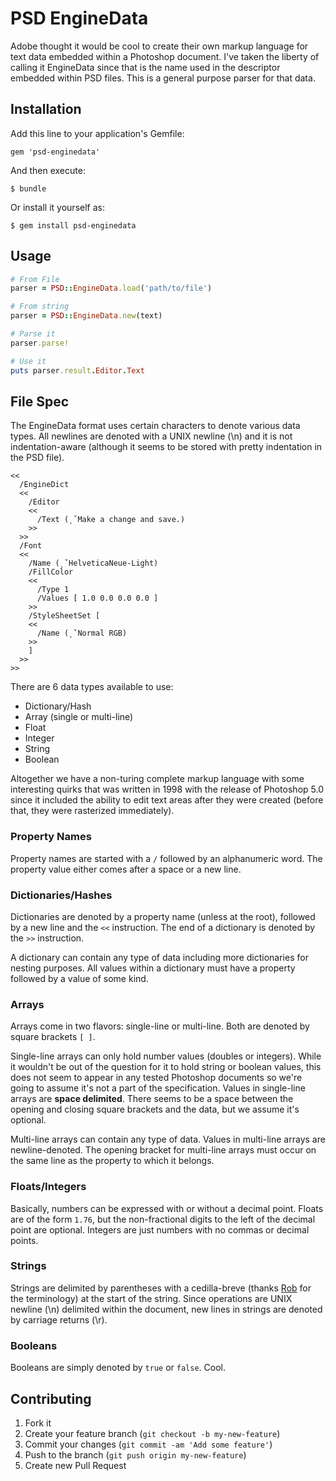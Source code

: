 # PSD EngineData

Adobe thought it would be cool to create their own markup language for text data embedded within a Photoshop document. I've taken the liberty of calling it EngineData since that is the name used in the descriptor embedded within PSD files. This is a general purpose parser for that data.

## Installation

Add this line to your application's Gemfile:

    gem 'psd-enginedata'

And then execute:

    $ bundle

Or install it yourself as:

    $ gem install psd-enginedata

## Usage

``` ruby
# From File
parser = PSD::EngineData.load('path/to/file')

# From string
parser = PSD::EngineData.new(text)

# Parse it
parser.parse!

# Use it
puts parser.result.Editor.Text
```

## File Spec

The EngineData format uses certain characters to denote various data types. All newlines are denoted with a UNIX newline (\n) and it is not indentation-aware (although it seems to be stored with pretty indentation in the PSD file).

```
<<
  /EngineDict
  <<
    /Editor
    <<
      /Text (˛ˇMake a change and save.)
    >>
  >>
  /Font
  <<
    /Name (˛ˇHelveticaNeue-Light)
    /FillColor
    <<
      /Type 1
      /Values [ 1.0 0.0 0.0 0.0 ]
    >>
    /StyleSheetSet [
    <<
      /Name (˛ˇNormal RGB)
    >>
    ]
  >>
>>
```

There are 6 data types available to use:

* Dictionary/Hash
* Array (single or multi-line)
* Float
* Integer
* String
* Boolean

Altogether we have a non-turing complete markup language with some interesting quirks that was written in 1998 with the release of Photoshop 5.0 since it included the ability to edit text areas after they were created (before that, they were rasterized immediately).

### Property Names

Property names are started with a `/` followed by an alphanumeric word. The property value either comes after a space or a new line.

### Dictionaries/Hashes

Dictionaries are denoted by a property name (unless at the root), followed by a new line and the `<<` instruction. The end of a dictionary is denoted by the `>>` instruction.

A dictionary can contain any type of data including more dictionaries for nesting purposes. All values within a dictionary must have a property followed by a value of some kind.

### Arrays

Arrays come in two flavors: single-line or multi-line. Both are denoted by square brackets `[ ]`.

Single-line arrays can only hold number values (doubles or integers). While it wouldn't be out of the question for it to hold string or boolean values, this does not seem to appear in any tested Photoshop documents so we're going to assume it's not a part of the specification. Values in single-line arrays are **space delimited**. There seems to be a space between the opening and closing square brackets and the data, but we assume it's optional.

Multi-line arrays can contain any type of data. Values in multi-line arrays are newline-denoted. The opening bracket for multi-line arrays must occur on the same line as the property to which it belongs.

### Floats/Integers

Basically, numbers can be expressed with or without a decimal point. Floats are of the form `1.76`, but the non-fractional digits to the left of the decimal point are optional. Integers are just numbers with no commas or decimal points.

### Strings

Strings are delimited by parentheses with a cedilla-breve (thanks [Rob](http://github.com/robgrant) for the terminology) at the start of the string. Since operations are UNIX newline (\n) delimited within the document, new lines in strings are denoted by carriage returns (\r).

### Booleans

Booleans are simply denoted by `true` or `false`. Cool.

## Contributing

1. Fork it
2. Create your feature branch (`git checkout -b my-new-feature`)
3. Commit your changes (`git commit -am 'Add some feature'`)
4. Push to the branch (`git push origin my-new-feature`)
5. Create new Pull Request
